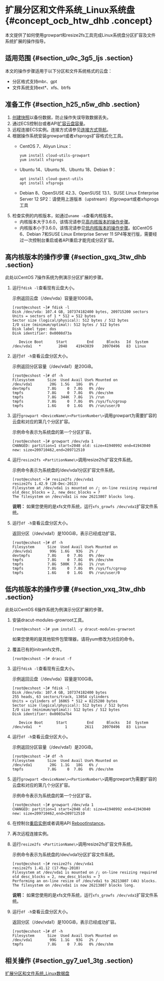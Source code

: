 # 扩展分区和文件系统\_Linux系统盘 {#concept_ocb_htw_dhb .concept}

本文提供了如何使用growpart和resize2fs工具完成Linux系统盘分区扩容及文件系统扩展的操作指导。

## 适用范围 {#section_u9c_3g5_ljs .section}

本文的操作步骤适用于以下分区和文件系统格式的云盘：

-   分区格式支持mbr、gpt
-   文件系统支持ext\*、xfs、btrfs

## 准备工作 {#section_h25_n5w_dhb .section}

1.  [创建快照](intl.zh-CN/快照/使用快照/创建快照.md#)以备份数据，防止操作失误导致数据丢失。
2.  通过ECS控制台或者API[扩容云盘容量](intl.zh-CN/块存储/云盘/扩容云盘/离线扩容云盘.md#)。
3.  远程连接ECS实例。连接方式请参见[连接方式导航](../../../../intl.zh-CN/实例/连接实例/连接方式导航.md#)。
4.  根据操作系统安装growpart或者xfsprogs扩容格式化工具。
    -   CentOS 7、Aliyun Linux：

        ``` {#codeblock_lnb_89n_iih}
        yum install cloud-utils-growpart
        yum install xfsprogs
        ```

    -   Ubuntu 14、Ubuntu 16、Ubuntu 18、Debian 9：

        ``` {#codeblock_x6x_nv9_rlb}
        apt install cloud-guest-utils
        apt install xfsprogs
        ```

    -   Debian 8、OpenSUSE 42.3、OpenSUSE 13.1、SUSE Linux Enterprise Server 12 SP2：请使用上游版本（upstream）的growpart或者xfsprogs工具
5.  检查实例的内核版本，如通过`uname -a`查看内核版本。
    -   内核版本大于3.6.0，该情况请参见[高内核版本的操作步骤](#section_gxq_3tw_dhb)。
    -   内核版本小于3.6.0，该情况请参见[低内核版本的操作步骤](#section_vxq_3tw_dhb)。如CentOS 6、Debian 7和SUSE Linux Enterprise Server 11 SP4等发行版，需要经过一次控制台重启或者API重启才能完成分区扩容。

## 高内核版本的操作步骤 {#section_gxq_3tw_dhb .section}

此处以CentOS 7操作系统为例演示分区扩展的步骤。

1.  运行`fdisk -l`查看现有云盘大小。

    示例返回云盘（/dev/vda）容量是100GiB。

    ``` {#codeblock_2wt_omi_qd8}
    [root@ecshost ~]# fdisk -l
    Disk /dev/vda: 107.4 GB, 107374182400 bytes, 209715200 sectors
    Units = sectors of 1 * 512 = 512 bytes
    Sector size (logical/physical): 512 bytes / 512 bytes
    I/O size (minimum/optimal): 512 bytes / 512 bytes
    Disk label type: dos
    Disk identifier: 0x0008d73a
    
       Device Boot      Start         End      Blocks   Id  System
    /dev/vda1   *        2048    41943039    20970496   83  Linux
    ```

2.  运行`df -h`查看云盘分区大小。

    示例返回分区容量（/dev/vda1）是20GiB。

    ``` {#codeblock_ui3_rtz_duk}
    [root@ecshost ~]# df -h
    Filesystem      Size  Used Avail Use% Mounted on
    /dev/vda1        20G  1.5G   18G   8% /
    devtmpfs        7.8G     0  7.8G   0% /dev
    tmpfs           7.8G     0  7.8G   0% /dev/shm
    tmpfs           7.8G  344K  7.8G   1% /run
    tmpfs           7.8G     0  7.8G   0% /sys/fs/cgroup
    tmpfs           1.6G     0  1.6G   0% /run/user/0
    ```

3.  运行`growpart <DeviceName\><PartionNumber\>`调用growpart为需要扩容的云盘和对应的第几个分区扩容。

    示例命令表示为系统盘的第一个分区扩容。

    ``` {#codeblock_5j1_isw_vt9}
    [root@ecshost ~]# growpart /dev/vda 1
    CHANGED: partition=1 start=2048 old: size=41940992 end=41943040 new: size=209710462,end=209712510
    ```

4.  运行`resize2fs <PartitionName\>`调用resize2fs扩容文件系统。

    示例命令表示为系统盘的/dev/vda1分区扩容文件系统。

    ``` {#codeblock_ojc_rie_69u}
    [root@ecshost ~]# resize2fs /dev/vda1
    resize2fs 1.42.9 (28-Dec-2013)
    Filesystem at /dev/vda1 is mounted on /; on-line resizing required
    old_desc_blocks = 2, new_desc_blocks = 7
    The filesystem on /dev/vda1 is now 26213807 blocks long.
    ```

    **说明：** 如果您使用的是xfs文件系统，运行`xfs_growfs /dev/vda1`扩容文件系统。

5.  运行`df -h`查看云盘分区大小。

    返回分区（/dev/vda1）是100GiB，表示已经成功扩容。

    ``` {#codeblock_dxd_5wk_ijc}
    [root@ecshost ~]# df -h
    Filesystem      Size  Used Avail Use% Mounted on
    /dev/vda1        99G  1.6G   93G   2% /
    devtmpfs        7.8G     0  7.8G   0% /dev
    tmpfs           7.8G     0  7.8G   0% /dev/shm
    tmpfs           7.8G  500K  7.8G   1% /run
    tmpfs           7.8G     0  7.8G   0% /sys/fs/cgroup
    tmpfs           1.6G     0  1.6G   0% /run/user/0
    ```


## 低内核版本的操作步骤 {#section_vxq_3tw_dhb .section}

此处以CentOS 6操作系统为例演示分区扩展的步骤。

1.  安装dracut-modules-growroot工具。

    ``` {#codeblock_spo_ed5_l62}
    [root@ecshost ~]# yum install -y dracut-modules-growroot
    ```

    如果您使用的是其他软件包管理器，请将yum修改为对应的命令。

2.  覆盖已有的initramfs文件。

    ``` {#codeblock_fez_t5m_qh6}
    [root@ecshost ~]# dracut -f
    ```

3.  运行`fdisk -l`查看现有云盘大小。

    示例返回云盘（/dev/vda）容量是100GiB。

    ``` {#codeblock_89d_7qe_lf3}
    [root@ecshost ~]# fdisk -l
    Disk /dev/vda: 107.4 GB, 107374182400 bytes
    255 heads, 63 sectors/track, 13054 cylinders
    Units = cylinders of 16065 * 512 = 8225280 bytes
    Sector size (logical/physical): 512 bytes / 512 bytes
    I/O size (minimum/optimal): 512 bytes / 512 bytes
    Disk identifier: 0x0003a7b4
    
       Device Boot      Start         End      Blocks   Id  System
    /dev/vda1   *           1        2611    20970496   83  Linux
    ```

4.  运行`df -h`查看云盘分区大小。

    示例返回分区容量（/dev/vda1）是20GiB。

    ``` {#codeblock_0fw_5w3_4d9}
    [root@ecshost ~]# df -h
    Filesystem      Size  Used Avail Use% Mounted on
    /dev/vda1        20G  1.1G   18G   6% /
    tmpfs           7.8G     0  7.8G   0% /dev/shm
    ```

5.  运行`growpart <DeviceName\><PartionNumber\>`调用growpart为需要扩容的云盘和对应的第几个分区扩容。

    示例命令表示为系统盘的第一个分区扩容。

    ``` {#codeblock_6lb_aln_3fy}
    [root@ecshost ~]# growpart /dev/vda 1
    CHANGED: partition=1 start=2048 old: size=41940992 end=41943040 new: size=209710462,end=209712510
    ```

6.  在控制台[重启实例](../../../../intl.zh-CN/实例/管理实例/重启实例.md#)或者调用API [RebootInstance](../../../../intl.zh-CN/API参考/实例/RebootInstance.md#)。
7.  再次远程连接实例。
8.  运行`resize2fs <PartitionName\>`调用resize2fs扩容文件系统。

    示例命令表示为系统盘的/dev/vda1分区扩容文件系统。

    ``` {#codeblock_9ma_xwj_r94}
    [root@ecshost ~]# resize2fs /dev/vda1
    resize2fs 1.41.12 (17-May-2010)
    Filesystem at /dev/vda1 is mounted on /; on-line resizing required
    old desc_blocks = 2, new_desc_blocks = 7
    Performing an on-line resize of /dev/vda1 to 26213807 (4k) blocks.
    The filesystem on /dev/vda1 is now 26213807 blocks long.
    ```

    **说明：** 如果您使用的是xfs文件系统，运行`xfs_growfs /dev/vda1`扩容文件系统。

9.  运行`df -h`查看云盘分区大小。

    返回分区（/dev/vda1）是100GiB，表示已经成功扩容。

    ``` {#codeblock_x71_1oh_4rb}
    [root@ecshost ~]# df -h
    Filesystem      Size  Used Avail Use% Mounted on
    /dev/vda1        99G  1.1G   93G   2% /
    tmpfs           7.8G     0  7.8G   0% /dev/shm
    ```


## 相关操作 {#section_gy7_ue1_3tg .section}

[扩展分区和文件系统\_Linux数据盘](intl.zh-CN/块存储/云盘/扩容云盘/扩展分区和文件系统_Linux数据盘.md#)

